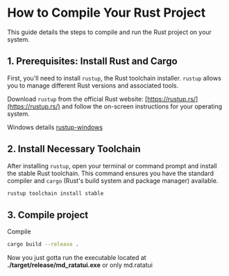 # How to Compile Your Rust Project

This guide details the steps to compile and run the Rust project on your system.

## 1. Prerequisites: Install Rust and Cargo

First, you'll need to install `rustup`, the Rust toolchain installer. `rustup` allows you to manage different Rust versions and associated tools.

Download `rustup` from the official Rust website: [https://rustup.rs/](https://rustup.rs/) and follow the on-screen instructions for your operating system.

Windows details [rustup-windows](https://rust-lang.github.io/rustup/installation/windows.html)


## 2. Install Necessary Toolchain

After installing `rustup`, open your terminal or command prompt and install the stable Rust toolchain. This command ensures you have the standard compiler and `cargo` (Rust's build system and package manager) available.

```bash
rustup toolchain install stable
```

## 3. Compile project

Compile

```bash
cargo build --release .
```

Now you just gotta run the executable located at **./target/release/md_ratatui.exe** or only md.ratatui

